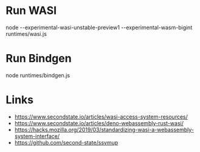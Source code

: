 # Run WASI
node --experimental-wasi-unstable-preview1 --experimental-wasm-bigint runtimes/wasi.js

# Run Bindgen
node runtimes/bindgen.js


# Links
* https://www.secondstate.io/articles/wasi-access-system-resources/
* https://www.secondstate.io/articles/deno-webassembly-rust-wasi/
* https://hacks.mozilla.org/2019/03/standardizing-wasi-a-webassembly-system-interface/
* https://github.com/second-state/ssvmup